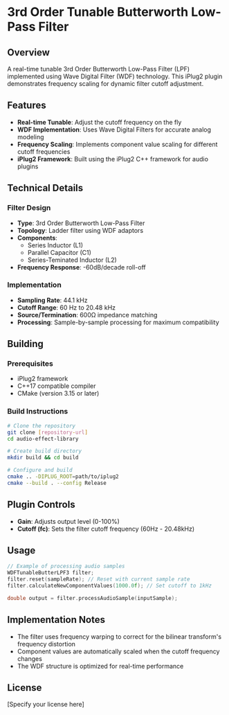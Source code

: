 # 3rd Order Tunable Butterworth Low-Pass Filter

## Overview
A real-time tunable 3rd Order Butterworth Low-Pass Filter (LPF) implemented using Wave Digital Filter (WDF) technology. This iPlug2 plugin demonstrates frequency scaling for dynamic filter cutoff adjustment.

## Features
- **Real-time Tunable**: Adjust the cutoff frequency on the fly
- **WDF Implementation**: Uses Wave Digital Filters for accurate analog modeling
- **Frequency Scaling**: Implements component value scaling for different cutoff frequencies
- **iPlug2 Framework**: Built using the iPlug2 C++ framework for audio plugins

## Technical Details

### Filter Design
- **Type**: 3rd Order Butterworth Low-Pass Filter
- **Topology**: Ladder filter using WDF adaptors
- **Components**:
  - Series Inductor (L1)
  - Parallel Capacitor (C1)
  - Series-Teminated Inductor (L2)
- **Frequency Response**: -60dB/decade roll-off

### Implementation
- **Sampling Rate**: 44.1 kHz
- **Cutoff Range**: 60 Hz to 20.48 kHz
- **Source/Termination**: 600Ω impedance matching
- **Processing**: Sample-by-sample processing for maximum compatibility

## Building
### Prerequisites
- iPlug2 framework
- C++17 compatible compiler
- CMake (version 3.15 or later)

### Build Instructions
```bash
# Clone the repository
git clone [repository-url]
cd audio-effect-library

# Create build directory
mkdir build && cd build

# Configure and build
cmake .. -DIPLUG_ROOT=path/to/iplug2
cmake --build . --config Release
```

## Plugin Controls
- **Gain**: Adjusts output level (0-100%)
- **Cutoff (fc)**: Sets the filter cutoff frequency (60Hz - 20.48kHz)

## Usage
```cpp
// Example of processing audio samples
WDFTunableButterLPF3 filter;
filter.reset(sampleRate); // Reset with current sample rate
filter.calculateNewComponentValues(1000.0f); // Set cutoff to 1kHz

double output = filter.processAudioSample(inputSample);
```

## Implementation Notes
- The filter uses frequency warping to correct for the bilinear transform's frequency distortion
- Component values are automatically scaled when the cutoff frequency changes
- The WDF structure is optimized for real-time performance

## License
[Specify your license here]